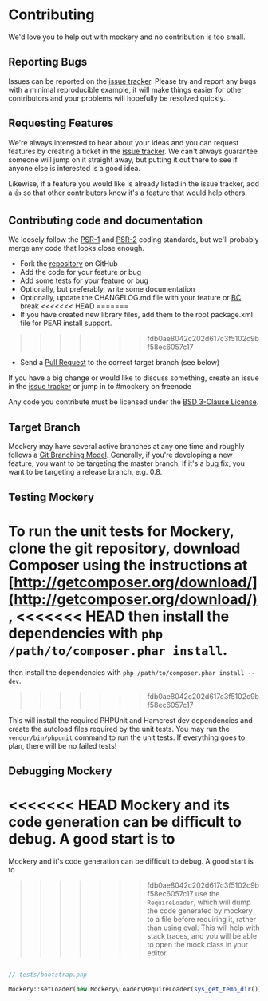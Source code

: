 # Contributing


We'd love you to help out with mockery and no contribution is too small.


## Reporting Bugs

Issues can be reported on the [issue
tracker](https://github.com/padraic/mockery/issues). Please try and report any
bugs with a minimal reproducible example, it will make things easier for other
contributors and your problems will hopefully be resolved quickly.


## Requesting Features

We're always interested to hear about your ideas and you can request features by
creating a ticket in the [issue
tracker](https://github.com/padraic/mockery/issues). We can't always guarantee
someone will jump on it straight away, but putting it out there to see if anyone
else is interested is a good idea.

Likewise, if a feature you would like is already listed in
the issue tracker, add a :+1: so that other contributors know it's a feature
that would help others.


## Contributing code and documentation

We loosely follow the
[PSR-1](https://github.com/php-fig/fig-standards/blob/master/accepted/PSR-1-basic-coding-standard.md)
and
[PSR-2](https://github.com/php-fig/fig-standards/blob/master/accepted/PSR-2-coding-style-guide.md) coding standards,
but we'll probably merge any code that looks close enough.

* Fork the [repository](https://github.com/padraic/mockery) on GitHub
* Add the code for your feature or bug
* Add some tests for your feature or bug
* Optionally, but preferably, write some documentation 
* Optionally, update the CHANGELOG.md file with your feature or
  [BC](http://en.wikipedia.org/wiki/Backward_compatibility) break
<<<<<<< HEAD
=======
* If you have created new library files, add them to the root package.xml file for PEAR install support.
>>>>>>> fdb0ae8042c202d617c3f5102c9bf58ec6057c17
* Send a [Pull
  Request](https://help.github.com/articles/creating-a-pull-request) to the
  correct target branch (see below)

If you have a big change or would like to discuss something, create an issue in
the [issue tracker](https://github.com/padraic/mockery/issues) or jump in to
\#mockery on freenode


Any code you contribute must be licensed under the [BSD 3-Clause
License](http://opensource.org/licenses/BSD-3-Clause).


## Target Branch

Mockery may have several active branches at any one time and roughly follows a
[Git Branching Model](https://igor.io/2013/10/21/git-branching-model.html).
Generally, if you're developing a new feature, you want to be targeting the
master branch, if it's a bug fix, you want to be targeting a release branch,
e.g. 0.8.


## Testing Mockery

To run the unit tests for Mockery, clone the git repository, download Composer using
the instructions at [http://getcomposer.org/download/](http://getcomposer.org/download/),
<<<<<<< HEAD
then install the dependencies with `php /path/to/composer.phar install`.
=======
then install the dependencies with `php /path/to/composer.phar install --dev`.
>>>>>>> fdb0ae8042c202d617c3f5102c9bf58ec6057c17

This will install the required PHPUnit and Hamcrest dev dependencies and create the
autoload files required by the unit tests. You may run the `vendor/bin/phpunit` command
to run the unit tests. If everything goes to plan, there will be no failed tests!


## Debugging Mockery

<<<<<<< HEAD
Mockery and its code generation can be difficult to debug. A good start is to
=======
Mockery and it's code generation can be difficult to debug. A good start is to
>>>>>>> fdb0ae8042c202d617c3f5102c9bf58ec6057c17
use the `RequireLoader`, which will dump the code generated by mockery to a file
before requiring it, rather than using eval. This will help with stack traces,
and you will be able to open the mock class in your editor.

``` php

// tests/bootstrap.php

Mockery::setLoader(new Mockery\Loader\RequireLoader(sys_get_temp_dir()));

```
